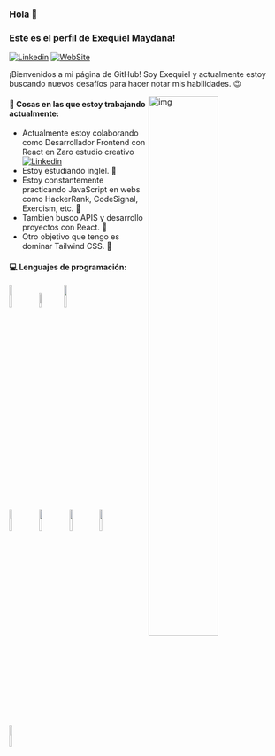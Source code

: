 ### Hola 👋
### Este es el perfil de Exequiel Maydana!

[![Linkedin](https://img.shields.io/badge/-Linkedin-blue)](https://www.linkedin.com/in/hernan-exequiel-maydana-913a50218/)
[![WebSite](https://img.shields.io/badge/-WebSite-orange)](https://portafolio-exedev.netlify.app/)

¡Bienvenidos a mi página de GitHub! Soy Exequiel y actualmente estoy buscando nuevos desafíos para hacer notar mis habilidades. 😉

<img align="right" alt="img" src="https://user-images.githubusercontent.com/86934811/213883656-37daf030-546c-4811-8dec-fef12ddf9d6a.jpg" width="50%" height="auto" />


#### 🌱 Cosas en las que estoy trabajando actualmente:
- Actualmente estoy colaborando como Desarrollador Frontend con React en Zaro estudio creativo [![Linkedin](https://img.shields.io/badge/-Linkedin-blue)](https://www.linkedin.com/company/zaroweb/)
- Estoy estudiando inglel. 🤗
- Estoy constantemente practicando JavaScript en webs como HackerRank, CodeSignal, Exercism, etc. 🙂
- Tambien busco APIS y desarrollo proyectos con React. 🥰
- Otro objetivo que tengo es dominar Tailwind CSS. 🧐

#### :computer: Lenguajes de programación:

<p>

<code><img width="10%" src="https://www.vectorlogo.zone/logos/w3_html5/w3_html5-ar21.svg"></code>
<code><img width="8%" src="https://www.vectorlogo.zone/logos/w3_css/w3_css-ar21.svg"></code>
<code><img width="10%" src="https://www.vectorlogo.zone/logos/javascript/javascript-ar21.svg"></code>
<br />

<code><img width="10%" src="https://www.vectorlogo.zone/logos/reactjs/reactjs-ar21.svg"></code>
<code><img width="10%" src="https://www.vectorlogo.zone/logos/nodejs/nodejs-ar21.svg"></code>
<code><img width="10%" src="https://www.vectorlogo.zone/logos/python/python-ar21.svg"></code>
<code><img width="10%" src="https://www.vectorlogo.zone/logos/postgresql/postgresql-ar21.svg"></code>
<br />
<code><img width="10%" src="https://www.vectorlogo.zone/logos/tailwindcss/tailwindcss-ar21.svg"></code>

</p>
<!--
**ExequielMaydana/ExequielMaydana** is a ✨ _special_ ✨ repository because its `README.md` (this file) appears on your GitHub profile.

Here are some ideas to get you started:

- 🔭 I’m currently working on ...
- 🌱 I’m currently learning ...
- 👯 I’m looking to collaborate on ...
- 🤔 I’m looking for help with ...
- 💬 Ask me about ...
- 📫 How to reach me: ...
- 😄 Pronouns: ...
- ⚡ Fun fact: ...
-->
